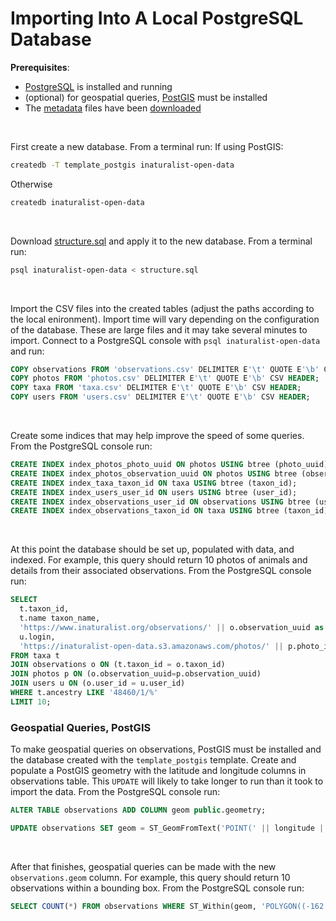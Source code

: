 # Importing Into A Local PostgreSQL Database

**Prerequisites**:
  - [PostgreSQL](https://www.postgresql.org/) is installed and running
  - (optional) for geospatial queries, [PostGIS](https://postgis.net/) must be installed
  - The [metadata](../../../Metadata) files have been [downloaded](../../Download)
<br/>

First create a new database. From a terminal run:
If using PostGIS:
```bash
createdb -T template_postgis inaturalist-open-data
```
Otherwise
```bash
createdb inaturalist-open-data
```

<br/>

Download [structure.sql](../../structure.sql) and apply it to the new database. From a terminal run:
```bash
psql inaturalist-open-data < structure.sql
```
<br/>

Import the CSV files into the created tables (adjust the paths according to the local enironment). Import time will vary depending on the configuration of the database. These are large files and it may take several minutes to import. Connect to a PostgreSQL console with `psql inaturalist-open-data` and run:
```sql
COPY observations FROM 'observations.csv' DELIMITER E'\t' QUOTE E'\b' CSV HEADER;
COPY photos FROM 'photos.csv' DELIMITER E'\t' QUOTE E'\b' CSV HEADER;
COPY taxa FROM 'taxa.csv' DELIMITER E'\t' QUOTE E'\b' CSV HEADER;
COPY users FROM 'users.csv' DELIMITER E'\t' QUOTE E'\b' CSV HEADER;
```
<br/>

Create some indices that may help improve the speed of some queries. From the PostgreSQL console run:
```sql
CREATE INDEX index_photos_photo_uuid ON photos USING btree (photo_uuid);
CREATE INDEX index_photos_observation_uuid ON photos USING btree (observation_uuid);
CREATE INDEX index_taxa_taxon_id ON taxa USING btree (taxon_id);
CREATE INDEX index_users_user_id ON users USING btree (user_id);
CREATE INDEX index_observations_user_id ON observations USING btree (user_id);
CREATE INDEX index_observations_taxon_id ON taxa USING btree (taxon_id);
```
<br/>

At this point the database should be set up, populated with data, and indexed. For example, this query should return 10 photos of animals and details from their associated observations. From the PostgreSQL console run:

```sql
SELECT
  t.taxon_id,
  t.name taxon_name,
  'https://www.inaturalist.org/observations/' || o.observation_uuid as observation_url,
  u.login,
  'https://inaturalist-open-data.s3.amazonaws.com/photos/' || p.photo_id || '/medium.' || p.extension as photo_url
FROM taxa t
JOIN observations o ON (t.taxon_id = o.taxon_id)
JOIN photos p ON (o.observation_uuid=p.observation_uuid)
JOIN users u ON (o.user_id = u.user_id)
WHERE t.ancestry LIKE '48460/1/%'
LIMIT 10;
```

### Geospatial Queries, PostGIS
To make geospatial queries on observations, PostGIS must be installed and the database created with the `template_postgis` template. Create and populate a PostGIS geometry with the latitude and longitude columns in observations table. This `UPDATE` will likely to take longer to run than it took to import the data. From the PostgreSQL console run:
```sql
ALTER TABLE observations ADD COLUMN geom public.geometry;

UPDATE observations SET geom = ST_GeomFromText('POINT(' || longitude || ' ' || latitude || ')', 4326);

```
<br/>

After that finishes, geospatial queries can be made with the new `observations.geom` column. For example, this query should return 10 observations within a bounding box. From the PostgreSQL console run:
```sql
SELECT COUNT(*) FROM observations WHERE ST_Within(geom, 'POLYGON((-162 18, -153 18, -153 23, -162 23, -162 18))'::geography::geometry);
```
